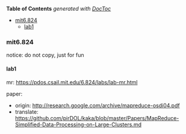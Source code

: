 <!-- START doctoc generated TOC please keep comment here to allow auto update -->
<!-- DON'T EDIT THIS SECTION, INSTEAD RE-RUN doctoc TO UPDATE -->
**Table of Contents**  *generated with [DocToc](https://github.com/thlorenz/doctoc)*

- [mit6.824](#mit6824)
  - [lab1](#lab1)

<!-- END doctoc generated TOC please keep comment here to allow auto update -->

### mit6.824

notice: do not copy, just for fun

#### lab1

mr: https://pdos.csail.mit.edu/6.824/labs/lab-mr.html

paper: 

- origin: http://research.google.com/archive/mapreduce-osdi04.pdf
- translate: https://github.com/pirDOL/kaka/blob/master/Papers/MapReduce-Simplified-Data-Processing-on-Large-Clusters.md
